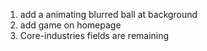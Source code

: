 1. add a animating blurred ball at background
2. add game on homepage
3. Core-industries fields are remaining

